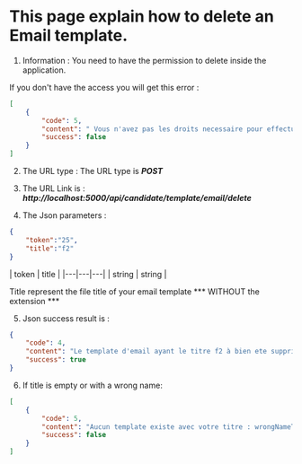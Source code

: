 # This page explain how to delete an Email template.

1. Information : 
You need to have the permission to delete inside the application.

If you don't have the access you will get this error : 

```json
[
    {
        "code": 5,
        "content": " Vous n'avez pas les droits necessaire pour effectuer une suppression",
        "success": false
    }
]
```

2. The URL type :
The URL type is ***POST***


3. The URL Link is : 
***http://localhost:5000/api/candidate/template/email/delete***

4. The Json parameters : 

```json
{
	"token":"25",
	"title":"f2"
}
```

|  token | title   |
|---|---|---| 
|  string |  string |

Title represent the file title of your email template *** WITHOUT the extension ***

5. Json success result is : 

```json
{
    "code": 4,
    "content": "Le template d'email ayant le titre f2 à bien ete supprime",
    "success": true
}
```
6. If title is empty or with a wrong name:

```json
[
    {
        "code": 5,
        "content": "Aucun template existe avec votre titre : wrongNameTemplate",
        "success": false
    }
]
``` 

